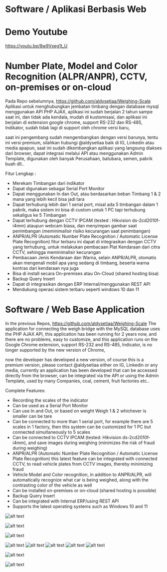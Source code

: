 # Software / Aplikasi Berbasis Web
# Demo Youtube
https://youtu.be/8w9Vxeg1t_U
# Number Plate, Model and Color Recognition (ALPR/ANPR), CCTV,  on-premises or on-cloud
Pada Repo sebelumnya,
https://github.com/aldysetiaa/Weighing-Scale
Aplikasi untuk menghubungkan jembatan timbang dengan database mysql menggunakan API PHP AJAX, aplikasi ini sudah berjalan 2 tahun sampe saat ini, dan tidak ada kendala, mudah di kustomisasi, dan aplikasi ini berjalan di extension google chrome,
support RS-232 dan RS-485, Indikator, sudah tidak lagi di support oleh chrome versi baru,

saat ini pengembang sudah mengembangkan dengan versi barunya, tentu ini versi premium, silahkan hubungi @aldysetiaa baik di IG, Linkedin atau media apapun,
saat ini sudah dikembangkan aplikasi yang langsung diakses dari browser, dapat integrasi melalui API atau menggunakan Admin Template,
digunakan oleh banyak Perusahaan, batubara, semen, pabrik buah dll..

Fitur Lengkap :
- Merekam Timbangan dari indikator
- Dapat digunakan sebagai Serial Port Monitor
- Dapat menggunakan In dan Out, atau berdasarkan beban Timbang 1 & 2 mana yang lebih kecil bisa jadi tara
- Dapat terhubung lebih dari 1 serial port, misal ada 5 timbangan dalam 1 pabrik, maka sistem ini bisa di custom untuk 1 PC tapi terhubung sekaligus ke 5 Timbangan
- Dapat terhubung dengan CCTV IPCAM (tested : Hikvision ds-2cd2010f-i4mm) ataupun webcam biasa, dan menyimpan gambar saat penimbangan (meminimalisir risiko kecurangan saat penimbangan)
- ANPR/ALPR (Automatic Number Plate Recognition / Automatic License Plate Recognition) fitur terbaru ini dapat di integrasikan dengan CCTV yang terhubung, untuk melakukan pembacaan Plat Kendaraan dari citra CCTV, sehingga meminimalisir kecurangan
- Pembacaan Jenis Kendaraan dan Warna, selain ANPR/ALPR, otomatis akan mengenali mobil apa yang sedang di timbang, beserta warna kontras dari kendaraan nya juga
- Bisa di install secara On-premises atau On-Cloud (shared hosting bisa)
- Backup Query Insert
- Dapat di integrasikan dengan ERP Internal/menggunakan REST API
- Mendukung operasi sistem terbaru seperti windows 10 dan 11


# Software / Web Base Application
In the previous Repos,
https://github.com/aldysetiaa/Weighing-Scale
The application for connecting the weigh bridge with the MySQL database uses the PHP AJAX API, this application has been running for 2 years now, and there are no problems, easy to customize, and this application runs on the Google Chrome extension,
support RS-232 and RS-485, Indicator, is no longer supported by the new version of Chrome,

now the developer has developed a new version, of course this is a premium version, please contact @aldysetiaa either on IG, Linkedin or any media,
currently an application has been developed that can be accessed directly from the browser, can be integrated via the API or using the Admin Template,
used by many Companies, coal, cement, fruit factories etc..

Complete Features:
- Recording the scales of the indicator
- Can be used as a Serial Port Monitor
- Can use In and Out, or based on weight Weigh 1 & 2 whichever is smaller can be tare
- Can be connected to more than 1 serial port, for example there are 5 scales in 1 factory, then this system can be customized for 1 PC but connected simultaneously to 5 scales
- Can be connected to CCTV IPCAM (tested: Hikvision ds-2cd2010f-i4mm), and save images during weighing (minimizes the risk of fraud during weighing)
- ANPR/ALPR (Automatic Number Plate Recognition / Automatic License Plate Recognition) this latest feature can be integrated with connected CCTV, to read vehicle plates from CCTV images, thereby minimizing fraud
- Vehicle Model and Color recognition, in addition to ANPR/ALPR, will automatically recognize what car is being weighed, along with the contrasting color of the vehicle as well
- Can be installed on-premises or on-cloud (shared hosting is possible)
- Backup Query Insert
- Can be integrated with Internal ERP/using REST API
- Supports the latest operating systems such as Windows 10 and 11

![alt text](https://github.com/aldysetiaa/Weighing-Scale2/blob/main/plate_recog.png)

![alt text](https://github.com/aldysetiaa/Weighing-Scale2/blob/main/custom.png)

![alt text](https://github.com/aldysetiaa/Weighing-Scale2/blob/main/cctv_preview.png)


![alt text](https://github.com/aldysetiaa/Weighing-Scale2/blob/main/1.png)
![alt text](https://github.com/aldysetiaa/Weighing-Scale2/blob/main/2.png)
![alt text](https://github.com/aldysetiaa/Weighing-Scale2/blob/main/3.png)
![alt text](https://github.com/aldysetiaa/Weighing-Scale2/blob/main/4.png)
![alt text](https://github.com/aldysetiaa/Weighing-Scale2/blob/main/5.png)

![alt text](https://github.com/aldysetiaa/Weighing-Scale/blob/main/indicator.jpg)

![alt text](https://github.com/aldysetiaa/Weighing-Scale/blob/main/ind2.jfif)
